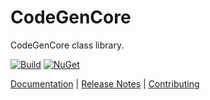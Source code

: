 # CodeGenCore

CodeGenCore class library.

[![Build](https://github.com/ejball/CodeGenCore/workflows/Build/badge.svg)](https://github.com/ejball/CodeGenCore/actions?query=workflow%3ABuild) [![NuGet](https://img.shields.io/nuget/v/CodeGenCore.svg)](https://www.nuget.org/packages/CodeGenCore)

[Documentation](https://ejball.com/CodeGenCore/) | [Release Notes](https://github.com/ejball/CodeGenCore/blob/master/ReleaseNotes.md) | [Contributing](https://github.com/ejball/CodeGenCore/blob/master/CONTRIBUTING.md)
